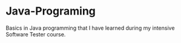 # Java-Programing
Basics in Java programming that I have learned during my intensive Software Tester course.

